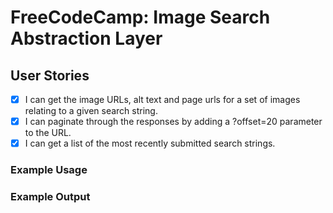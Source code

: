 # FreeCodeCamp: Image Search Abstraction Layer

## User Stories

- [x] I can get the image URLs, alt text and page urls for a set of images relating to a given search string.
- [x] I can paginate through the responses by adding a ?offset=20 parameter to the URL.
- [x] I can get a list of the most recently submitted search strings.

### Example Usage

### Example Output
